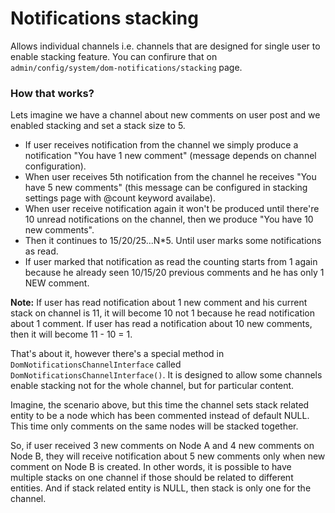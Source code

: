 # Notifications stacking

Allows individual channels i.e. channels that are designed for single user to enable stacking feature. 
You can confirure that on `admin/config/system/dom-notifications/stacking` page.

### How that works?
Lets imagine we have a channel about new comments on user post and we enabled stacking and set a stack size to 5.
* If user receives notification from the channel we simply produce a notification "You have 1 new comment" (message depends on channel configuration).
* When user receives 5th notification from the channel he receives "You have 5 new comments" (this message can be configured in stacking settings page with @count keyword availabe).
* When user receive notification again it won't be produced until there're 10 unread notifications on the channel, then we produce "You have 10 new comments".
* Then it continues to 15/20/25...N*5. Until user marks some notifications as read.
* If user marked that notification as read the counting starts from 1 again because he already seen 10/15/20 previous comments and he has only 1 NEW comment.

**Note:** If user has read notification about 1 new comment and his current stack on channel is 11, it will become 10 not 1 because he read notification about 1 comment.
If user has read a notification about 10 new comments, then it will become 11 - 10 = 1.

That's about it, however there's a special method in `DomNotificationsChannelInterface` called `DomNotificationsChannelInterface()`. 
It is designed to allow some channels enable stacking not for the whole channel, but for particular content.

Imagine, the scenario above, but this time the channel sets stack related entity to be a node which has been commented instead of default NULL.
This time only comments on the same nodes will be stacked together.

So, if user received 3 new comments on Node A and 4 new comments on Node B, they will receive notification about 5 new comments only when new comment on Node B is created.
In other words, it is possible to have multiple stacks on one channel if those should be related to different entities. And if stack related entity is NULL, then stack is only one for the channel.

